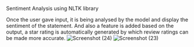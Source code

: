 Sentiment Analysis using NLTK library

Once the user gave input, it is being analysed by the model and display the sentiment of the statement.
And also a feature is added based on the output, a star rating is automatically generated by which review ratings can be made more accurate.
![Screenshot (24)](https://user-images.githubusercontent.com/33338812/204269660-13d59b93-cf49-4763-9010-ee227fb6b1d6.png)
![Screenshot (23)](https://user-images.githubusercontent.com/33338812/204269672-df691aa4-7159-4334-aece-d7a3641853da.png)
